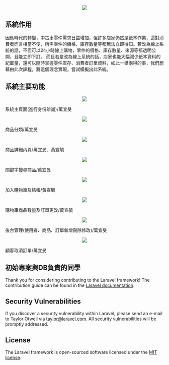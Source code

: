 <p align="center"><img src="https://i.imgur.com/3sa8Llu.png"></p>

## 系統作用
因應時代的轉變，中古車零件需求日益增加，但許多店家仍然是紙本作業，這對消費者而言相當不便，所需零件的價格、庫存數量等都無法立即得知。若改為線上系統的話，不但可以24小時線上購物，零件的價格、庫存數量、來源等都透明公開，且能立即下訂。
而且若是改為線上系統的話，店家也能大幅減少紙本資料的紀載量，還可以隨時掌握零件庫存、消費者訂單資料，如此一舉兩得的事，我們想藉由此次課程，將這個理念實現，嘗試模擬出此系統。

## 系統主要功能
<p align="center"><img src="https://i.imgur.com/d0kpTWU.png"></p>
系統主頁面(進行身份辨識)/萬宜旻
<p align="center"><img src="https://i.imgur.com/PIf2eyY.png"></p>
商品分類/萬宜旻
<p align="center"><img src="https://i.imgur.com/INsyBPq.png"></p>
商品詳細內頁/萬宜旻、黃宣毓
<p align="center"><img src="https://i.imgur.com/glibvjs.png"></p>
關鍵字搜尋商品/萬宜旻
<p align="center"><img src="https://i.imgur.com/3jdQuHT.png"></p>
加入購物車及結帳/黃宣毓
<p align="center"><img src="https://i.imgur.com/bzX8y1k.png"></p>
購物車商品數量及訂單更改/黃宣毓
<p align="center"><img src="https://i.imgur.com/Y6FSH6C.png"></p>
後台管理(使用者、商品、訂單新增刪除修改)/萬宜旻
<p align="center"><img src="https://i.imgur.com/hXBxHwj.png"></p>
顧客取消訂單/萬宜旻


## 初始專案與DB負責的同學

Thank you for considering contributing to the Laravel framework! The contribution guide can be found in the [Laravel documentation](https://laravel.com/docs/contributions).

## Security Vulnerabilities

If you discover a security vulnerability within Laravel, please send an e-mail to Taylor Otwell via [taylor@laravel.com](mailto:taylor@laravel.com). All security vulnerabilities will be promptly addressed.

## License

The Laravel framework is open-sourced software licensed under the [MIT license](https://opensource.org/licenses/MIT).
